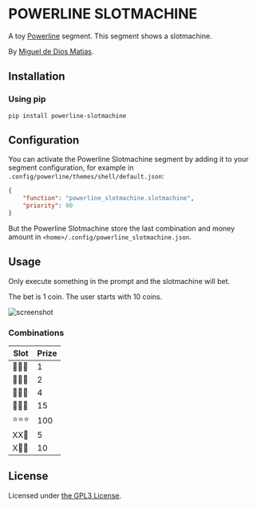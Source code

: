 # POWERLINE SLOTMACHINE

A toy [Powerline](https://powerline.readthedocs.io/en/master/) segment. This segment shows a slotmachine.

By [Miguel de Dios Matias](https://github.com/mdtrooper).

## Installation

### Using pip

```
pip install powerline-slotmachine
```

## Configuration

You can activate the Powerline Slotmachine segment by adding it to your segment configuration,
for example in `.config/powerline/themes/shell/default.json`:

```json
{
    "function": "powerline_slotmachine.slotmachine",
    "priority": 90
}
```

But the Powerline Slotmachine store the last combination and money amount in `<home>/.config/powerline_slotmachine.json`.


## Usage

Only execute something in the prompt and the slotmachine will bet.

The bet is 1 coin. The user starts with 10 coins.

![screenshot](https://github.com/mdtrooper/powerline_slotmachine/raw/master/powerline_slotmachine.png "Screenshot")

### Combinations

Slot   | Prize
------ | ----
🍇🍇🍇 | 1
🍋🍋🍋 | 2
🍉🍉🍉 | 4
🍒🍒🍒 | 15
⭐⭐⭐ | 100
XX🍒 | 5
X🍒🍒| 10

## License

Licensed under [the GPL3 License](https://github.com/mdtrooper/powerline_slotmachine/blob/master/LICENSE).


